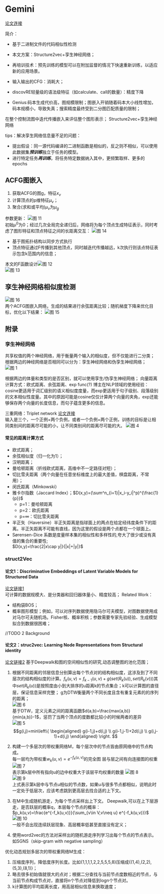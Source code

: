 <!--
 * @Author: Suez_kip 287140262@qq.com
 * @Date: 2022-11-23 20:32:09
 * @LastEditTime: 2022-11-29 14:27:36
 * @LastEditors: Suez_kip
 * @Description: 
-->
# Gemini

[论文连接](../AI漏洞挖掘/Graph/Neural%20Network-based%20Graph%20Embedding%20for%20Cross-Platform.pdf)

简介：

- 基于二进制文件的代码相似性检测
- 本文方案：Structure2vec+孪生神经网络；
- 再培训技术：预先训练的模型可以在附加监督的情况下快速重新训练，以适应新的应用场景。

- 输入输出的CFG：消耗大；
- discovRE轻量级的语法级特征（如calculate、call的数量）：精度下降
- Genius:码本生成代价高，图规模限制；图嵌入开销随着码本大小线性增加，码本规模小，导致失真；搜索精度最终受到二分图匹配质量的限制；

在整个控制流图中迭代传播嵌入来评估整个图形表示；
Structure2vec+孪生神经网络

tips：解决孪生网络信息量不足的问题：

- 提出假设：同一源代码编译的二进制函数是相似的，反之则不相似，可以使用此数据集***预训练***独立于任务的模型。
- 进行特定任务***再训练***，将任务特定数据纳入其中，更频繁取样、更多的epochs  

## ACFG图嵌入

1. 获取ACFG的图g，特征$x_v$
2. 计算顶点的p维特征$\mu _v$；
3. 聚合(求和或平均)$\mu_v$为$\mu_g$

参数更新：
![图 11](../images/807018361a9b846e8044173cec4406d06e60e0b33a8628732fea6e71179fb9e4.png)  
初始$\mu^0$为0；经过几次全局完全递归后，网络将为每个顶点生成特征表示，同时考虑了图形特征和顶点特征之间的长距离交互：
![图 14](../images/c3ce72937a985924d3672b943eab4f679adf01ff2c78349ae26d20870589b7f5.png)  

- 基于图拓扑结构以同步方式执行
- 顶点特征通过F传播到其他顶点，同时越迭代传播越远，k次执行则该点特征表示包含k范围内的信息；

本文的F函数设计![图 12](../images/2dc8e1e780c2dcf311004f21ddcbb840dec731ce7dce8ddb6eb234c0f6dd9193.png)  
![图 13](../images/d31de5bf255250905909f64aa6381ec618985304beb00047d7c06519223adadf.png)  

## 孪生神经网络相似度检测

![图 16](../images/70d3051dea3276ecd3a6057c336eb241744e87e0e277de820fcb4fc8287f9ddb.png)  
两个ACFG图嵌入网络，生成的结果进行余弦距离比较；随机梯度下降来优化目标，优化以下结果：
![图 15](../images/46d14601a200f630b52a7ee65c2f1bb69c2cfdd054e51b5666d83ea0d8bc5419.png)  

## 附录

### 孪生神经网络

共享权值的两个神经网络，用于衡量两个输入的相似度，但不仅能进行二分类；  
根据两边的神经网络是否相同可以分为：孪生神经网络和伪孪生神经网络；  
![图 1](../images/c0fb6e6b9f661545cafedfb0ff4aff3e795770efbf7844441a25addaf5114767.png)  

根据两边的体量和类型的是否区别，就可以使用孪生/伪孪生神经网络；
向量距离计算方式：欧式距离、余弦距离、exp func(?)
博主在NLP领域的使用经验：cosine更适用于词汇级别的语义相似度度量，而exp更适用于句子级别、段落级别的文本相似性度量。其中的原因可能是cosine仅仅计算两个向量的夹角，exp还能够保存两个向量的长度信息，而句子蕴含更多的信息。

三重网络：Triplet network
[论文连接](https://link.springer.com/chapter/10.1007/978-3-319-24261-3_7)  
输入是三个，一个正例+两个负例，或者一个负例+两个正例，训练的目标是让相同类别间的距离尽可能的小，让不同类别间的距离尽可能的大。
![图 4](../images/f88604e67fcfa08e354cc11237a33a3f09ef1e378b3fbdd9e3b62c03810fcd2d.png)  

#### 常见的距离计算方式

- 欧式距离；
- 余弦相似度（归一化为1）；
- 汉明距离；
- 曼哈顿距离（折线欧式距离，高维中不一定路径对短）；
- 切比雪夫距离（两个向量在任意坐标维度上的最大差值，棋盘距离，不常用）；
- 闵氏距离（Minkowski）
- 雅卡尔指数（Jaccard Index）；$D(x,y)=(\sum^n_{i=1}|x_i-y_i|^p)^{\frac{1}{p}}$
  - p=1：曼哈顿距离
  - p=2：欧氏距离
  - p=∞：切比雪夫距离
- 半正矢（Haversine）半正矢距离是指球面上的两点在给定经纬度条件下的距离。半正矢距离不可能有直线，因为这里的假设是两个点都在一个球面上。
- Sørensen-Dice 系数是度量样本集的相似性和多样性的,夸大了很少或没有真值的集合的重要性;  
$D(x,y)=\frac{2|x\cap y|}{|x|+|y|}$

### struct2Vec

#### 论文1：Discriminative Embeddings of Latent Variable Models for Structured Data

[论文链接1](../AI漏洞挖掘/Graph/structrue2vec.pdf)  
可计算的数据规模大、是分类器和回归器体量小、精度较高；
Related Work：

- 结构袋BOS；
- 概率图形模型；例如，可以对序列数据使用隐马尔可夫模型，对图数据使用成对马尔可夫随机场。Fisher核、概率积核；参数需要专家先验经验、生成模型拟合到数据很困难；

//TODO 2 Background

#### 论文2：struc2vec: Learning Node Representations from Structural identity

[论文链接2](../AI漏洞挖掘/Graph/struc2vec.pdf)
基于Deepwalk和图的空间相似性的研究,动态调整图的池化范围；

1. 根据不同距离的邻居信息分别算出每个节点对的结构相似度，这涉及到了不同层次的结构相似度的计算。$f_k(u,v)=f_{k-1}(u,v)+g(set(R_k(u)),set(R_k(v)))$其中$set(R_k(u))$是按照度由小到大排序的u距离k的节点集合；k可以计算图的直径层，保证信息采样完整；
g为DTW衡量两个不同长度且含有重复元素的的序列的距离；  
![图 6](../images/28b3b21c285b8a9c907a5efd5fdbfa5f915463ba807d0f56a237d4991c3bf384.png)  
基于DTW，定义元素之间的距离函数$d(a,b)=\frac{max(a,b)}{min(a,b)}-1$，惩罚了当两个顶点的度数都比较小的时候两者的差异  
![图 5](../images/bf9ea95db940714397765cd92a769a28d174fc8ba41cc5939882feb74e5c22d1.png)  
$$g(i,j)=min\left\{
\begin{aligned}
g(i-1,j)+d(i,j) \\
g(i-1,j-1)+2d(i,j) \\
g(i,j-1)+d(i,j)
\end{aligned}
\right.
$$
2. 构建一个多层次的带权重网络M，每个层次中的节点皆由原网络中的节点构成。  
每一层均为带权重$w_k(u,v)=e^{-f_k(u,v)}$的完全图
层与层之间有向连接图的权重
![图 7](../images/ebd6b016826ef62176bfe4fa759bfe6ac0db23dbb1c3684359ddc7a8b4bc01a2.png)  
表示第k层中所有指向u的边中权重大于该层平均权重的数量
![图 8](../images/bfd6c9061837d9e0f92e567d94a5c60f4752109d51e8922f4922fe8fc595be1b.png)  
![图 9](../images/d81740d346500643f218cf154eaa9a3427333036cd22d0dfc32fc6ec585d5c20.png)  
上式表示第k层中与节点u相似的节点数，如果u与很多节点都相似，说明此时一定处于低层次，应该考虑跳到更高层去找合适的上下文。
3. 在M中生成随机游走，为每个节点采样出上下文。
Deepwalk,可以在上下层游走，是否跃层的概率q，本层每个节点的概率：  
$p_k(u,v)=\frac{e^{-f_k(u,v)}}{\sum_{v\in V,v\neq u} e^{-f_k(u,v)}}$
![图 10](../images/67ddabde3f5b3f0081e0d04c74eea1e9a66f4ace236532057c55e024006186aa.png)  
一般不会出现连续跃层现象、高层概率低甚至直接没有定义；  

4. 使用word2vec的方法对采样出的随机游走序列学习出每个节点的节点表示。如SGNS（skip-gram with negative sampling）

优化动态规划多层次的带权重网络M生成：

1. 压缩度序列，降低度序列长度。比如{1,1,1,1,2,2,5,5,5,8}压缩成{(1,4),(2,2),(5,3),(8,1)}；
2. 略去很多初始值就很大的点对；根据二分查找与当前节点度数相近的节点，与当前节点构成节点对，直接将n个节点对降低到logn个节点对。
3. k计算图的平均距离长度，用高层相似信息来换取速度；

